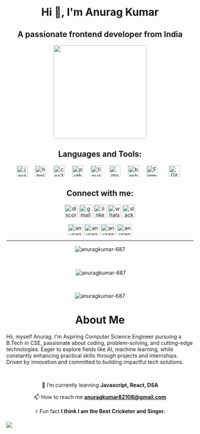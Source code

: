 <div align='center' >
  
<h1 align="center">Hi 👋, I'm Anurag Kumar</h1>
<h2 align="center">A passionate frontend developer from India</h2>
<img src='https://mir-s3-cdn-cf.behance.net/project_modules/hd/5eeea355389655.59822ff824b72.gif' ; style='height:250px';  >


###
<h2  align ='center' >Languages and Tools:</h2>
<div align="center">
  <img src="https://cdn.jsdelivr.net/gh/devicons/devicon/icons/javascript/javascript-original.svg" height="30" alt="javascript logo"  />
  <img width="12" />
  <img src="https://cdn.jsdelivr.net/gh/devicons/devicon/icons/html5/html5-original.svg" height="30" alt="html5 logo"  />
  <img width="12" />
  <img src="https://cdn.jsdelivr.net/gh/devicons/devicon/icons/css3/css3-original.svg" height="30" alt="css3 logo"  />
  <img width="12" />
  <img src="https://cdn.jsdelivr.net/gh/devicons/devicon/icons/python/python-original.svg" height="30" alt="python logo"  />
  <img width="12" />
  <img src="https://cdn.jsdelivr.net/gh/devicons/devicon/icons/linux/linux-original.svg" height="30" alt="linux logo"  />
  <img width="12" />
  <img src="https://cdn.jsdelivr.net/gh/devicons/devicon/icons/mysql/mysql-original.svg" height="30" alt="mysql logo"  />
  <img width="12" />
  <img src="https://cdn.jsdelivr.net/gh/devicons/devicon/icons/bash/bash-original.svg" height="30" alt="bash logo"  />
  <img width="12" />
  <img src="https://www.vectorlogo.zone/logos/figma/figma-icon.svg" alt="Figma" height="30"  />
  <img width="12" />
  <img src="https://www.vectorlogo.zone/logos/git-scm/git-scm-icon.svg" alt="Git"  height="30" style="margin: 0 10px;" />

</div>



<h2 align="center">Connect with me:</h2>
  <img src="https://img.shields.io/static/v1?message=Discord&logo=discord&label=&color=7289DA&logoColor=white&labelColor=&style=for-the-badge" height="35" alt="discord logo"  />
  <img src="https://img.shields.io/static/v1?message=Gmail&logo=gmail&label=&color=D14836&logoColor=white&labelColor=&style=for-the-badge" height="35" alt="gmail logo"  />
  <img src="https://img.shields.io/static/v1?message=LinkedIn&logo=linkedin&label=&color=0077B5&logoColor=white&labelColor=&style=for-the-badge" height="35" alt="linkedin logo"  />
  <img src="https://img.shields.io/static/v1?message=Whatsapp&logo=whatsapp&label=&color=25D366&logoColor=white&labelColor=&style=for-the-badge" height="35" alt="whatsapp logo"  />
  <img src="https://img.shields.io/static/v1?message=Slack&logo=slack&label=&color=4A154B&logoColor=white&labelColor=&style=for-the-badge" height="35" alt="slack logo"  />

<p align="center">
<a href="https://linkedin.com/in/anurag kumar" target="blank"><img align="center" src="https://raw.githubusercontent.com/rahuldkjain/github-profile-readme-generator/master/src/images/icons/Social/linked-in-alt.svg" alt="anurag kumar" height="30" width="40" /></a>
<a href="https://instagram.com/anurag_singh__212" target="blank"><img align="center" src="https://raw.githubusercontent.com/rahuldkjain/github-profile-readme-generator/master/src/images/icons/Social/instagram.svg" alt="anurag_singh__212" height="30" width="40" /></a>
<a href="https://codeforces.com/profile/anurag_kumar2005" target="blank"><img align="center" src="https://raw.githubusercontent.com/rahuldkjain/github-profile-readme-generator/master/src/images/icons/Social/codeforces.svg" alt="anurag_kumar2005" height="30" width="40" /></a>
<a href="https://www.leetcode.com/anurag_kumar2005" target="blank"><img align="center" src="https://raw.githubusercontent.com/rahuldkjain/github-profile-readme-generator/master/src/images/icons/Social/leet-code.svg" alt="anurag_kumar2005" height="30" width="40" /></a>
</p>
<hr>


<p><img align="center" src="https://github-readme-stats.vercel.app/api/top-langs?username=anuragkumar-687&show_icons=true&locale=en&theme=omni" alt="anuragkumar-687" /></p>
<br>
<p>&nbsp;<img align="center" src="https://github-readme-stats.vercel.app/api?username=anuragkumar-687&show_icons=true&locale=en&theme=blueberry" alt="anuragkumar-687" /></p>

<br>
<p><img align="center" src="https://github-readme-streak-stats.herokuapp.com/?user=anuragkumar-687&theme=highcontrast" alt="anuragkumar-687" /></p>
</div>
<h1 align=center>About Me</h1>
<p>
  Hii, myself Anurag. I'm Aspiring Computer Science Engineer pursuing a B.Tech in CSE, passionate about coding, problem-solving, and cutting-edge technologies. Eager to explore fields like AI, machine learning, while constantly enhancing practical skills through projects and internships. Driven by innovation and committed to building impactful tech solutions.
</p>
<br>
<div align=center>
  
 🌱 I’m currently learning **Javascript, React, DSA**

📫 How to reach me **anuragkumar82108@gmail.com**

⚡ Fun fact **I think I am the Best Cricketer and Singer.**
</div>

<img src='https://camo.githubusercontent.com/fc1541c4471df3bbf264cdbb2cbedf911e30cabed91f1000cb5975874013dab5/68747470733a2f2f626c6f672e72616e646f6d626974732e686f73742f636f6e74656e742f696d616765732f323032322f30372f53637265656e73686f742d66726f6d2d323032322d30372d31372d31302d34312d33312e706e67'>
